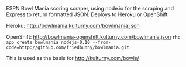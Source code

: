 ESPN Bowl Mania scoring scraper, using node.io for the scraping and Express to return formatted JSON. Deploys to Heroku or OpenShift.

Heroku: http://bowlmania.kulturny.com/bowlmania.json

OpenShift: http://bowlmania-openshift.kulturny.com/bowlmania.json
`rhc app create bowlmania nodejs-0.10 --from-code=http://github.com/friedbunny/bowlmania.git`
 
This is used as the basis for http://kulturny.com/bowls/
